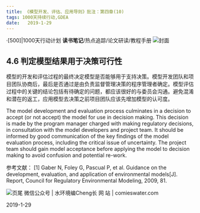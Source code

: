 ```yaml
---
title: 《模型开发、评估、应用导则》批注：第四章(10)
tags: 1000天持续行动,GDEA
date:   2019-1-29
---
```

·[500]|1000天行动计划
**读书笔记**/热点追踪/论文研读/教程手册
![封面](http://comieswater-1254012817.cossh.myqcloud.com/comieswater/1534259099598.png)



## 4.6 判定模型结果用于决策可行性

模型的开发和评估过程的最终决定模型是否能够用于支持决策。模型开发团队和项目团队协商后，最后是否通过是由负责监督管理决策的程序管理者确定。模型评估过程中的关键的结论包括有待确定的问题，都应该很好的与委员会沟通。避免混淆和潜在的返工，应用模型去决策之前项目团队应该先增加模型的认可度。

>
The model development and evaluation process culminates in a decision to accept (or not accept) the model for use in decision making. This decision is made by the program manager charged with making regulatory decisions, in consultation with the model developers and project team. It should be informed by good communication of the key findings of the model evaluation process, including the critical issue of uncertainty. The project team should gain model acceptance before applying the model to decision making to avoid confusion and potential re-work.



参考文献：
[1] Gaber N, Foley G, Pascual P, et al. Guidance on the development, evaluation, and application of environmental models[J]. Report, Council for Regulatory Environmental Modeling, 2009, 81.


![页尾](http://comieswater-1254012817.cossh.myqcloud.com/页尾识别new-2017-09-22.png)
微信公众号 | 水环境编Cheng长
网          站 | comieswater.com



2019-1-29


